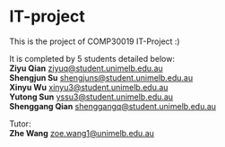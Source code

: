 # IT-project

This is the project of COMP30019 IT-Project  :)


It is completed by 5 students detailed below:  
**Ziyu Qian**   ziyuq@student.unimelb.edu.au  
**Shengjun Su** shengjuns@student.unimelb.edu.au  
**Xinyu Wu** xinyu3@student.unimelb.edu.au  
**Yutong Sun**  yssu3@student.unimelb.edu.au  
**Shenggang Qian** shenggangq@student.unimelb.edu.au  

Tutor:  
**Zhe Wang** zoe.wang1@unimelb.edu.au
